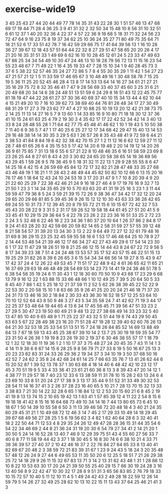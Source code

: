 # exercise-wide19
3
45
25
43
27
44
20
44
49
77
78
14
35
31
43
22
28
30
1
51
57
46
13
47
68
69
17
19
44
71
28
4
36
25
3
9
41
31
32
2
32
50
34
15
48
10
8
56
31
10
32
51
6
61
12
37
1
40
20
32
36
4
22
37
4
57
22
36
9
16
68
5
18
31
71
32
24
56
23
72
47
64
9
16
23
75
8
19
37
34
62
25
10
36
24
35
27
71
80
49
75
35
64
71
18
21
52
6
17
33
51
42
78
7
16
42
59
29
66
75
17
41
64
39
56
13
1
16
10
28
36
27
39
67
12
18
43
57
51
64
44
22
32
8
27
29
51
47
58
65
20
20
26
4
17
21
20
16
35
31
51
33
1
49
69
6
62
16
10
10
28
45
12
61
24
5
23
33
47
49
63
67
86
25
34
34
54
49
10
30
47
24
46
13
10
18
28
79
56
72
13
11
15
16
23
54
55
23
48
67
7
71
49
22
1
16
4
35
19
33
47
7
28
15
10
34
1
9
40
28
45
73
3
37
6
5
38
22
52
57
46
35
24
27
72
86
5
7
8
4
55
30
35
29
1
11
42
1
54
27
23
47
21
57
21
12
1
5
11
33
59
17
46
65
67
3
10
48
49
16
1
30
48
58
78
7
15
25
19
5
36
11
25
20
52
45
46
28
4
13
8
17
14
53
13
64
14
16
27
34
61
21
27
21
35
16
29
75
72
8
32
35
46
41
7
47
9
28
56
69
33
40
37
45
60
3
25
31
6
21
20
49
68
20
34
14
6
28
24
48
51
13
51
59
6
24
29
8
16
51
43
12
22
45
75
77
81
18
19
47
44
22
28
61
27
37
30
36
40
69
37
40
10
15
34
13
44
4
62
10
44
4
15
21
49
20
10
7
16
10
39
62
73
38
69
40
44
76
81
26
48
34
17
27
30
49
68
31
29
17
27
3
79
23
62
77
47
4
27
10
88
25
10
19
13
20
12
42
21
38
73
75
2
14
25
11
13
14
27
16
5
7
9
13
60
1
14
33
85
16
9
10
80
71
18
18
30
12
37
36
41
10
15
24
61
63
25
4
79
2
19
30
3
4
35
62
17
17
22
42
52
34
42
14
3
40
13
33
8
24
28
48
55
28
1
71
64
42
77
75
45
48
41
46
62
1
10
1
19
43
5
10
50
38
7
11
40
6
9
36
5
7
47
1
17
40
25
6
25
27
12
17
34
68
42
29
47
15
40
13
14
53
29
16
48
38
14
14
30
35
3
29
5
63
1
26
57
26
8
35
43
48
41
9
72
59
6
44
21
3
38
53
41
84
8
84
19
6
42
32
38
42
70
15
27
1
2
11
12
16
6
62
12
59
27
11
12
28
7
48
61
65
26
6
4
35
15
53
5
17
42
14
20
6
19
48
2
20
14
19
12
14
20
26
36
9
61
75
85
7
31
13
18
6
55
6
57
21
22
8
10
48
46
35
6
16
51
58
59
23
69
8
23
26
25
44
8
27
61
8
43
4
20
3
30
82
24
65
20
58
38
65
14
18
36
69
56
43
29
45
1
59
26
9
5
78
36
45
9
5
18
31
32
11
22
13
1
29
9
28
55
55
8
6
47
14
25
18
4
42
15
4
26
59
69
45
84
12
72
17
32
82
21
28
47
48
33
35
27
68
43
46
48
19
1
18
21
1
11
28
43
2
46
49
44
45
82
50
82
10
12
66
6
13
15
20
16
76
17
46
1
18
64
12
43
24
10
24
53
19
3
17
20
31
47
9
1
7
10
8
20
39
4
9
20
21
22
60
25
29
7
22
38
42
46
21
24
9
16
18
27
46
4
9
17
19
76
16
9
32
7
13
21
50
1
23
3
1
14
34
35
65
29
10
5
70
63
63
20
41
31
19
25
16
3
23
1
3
11
44
59
59
47
79
36
8
5
24
3
59
21
39
15
72
26
9
38
36
47
34
42
17
32
12
20
24
29
65
20
29
66
81
85
5
39
45
36
9
26
15
12
12
10
30
43
63
33
36
28
42
65
69
24
55
10
31
73
7
12
39
45
20
8
79
55
72
21
15
6
10
15
67
72
42
32
7
53
45
43
20
28
22
9
3
31
5
2
31
17
59
26
52
19
58
18
44
61
45
27
51
20
41
5
9
33
45
41
10
29
15
29
36
64
5
4
22
78
23
26
2
22
23
36
16
51
33
25
2
72
23
2
24
3
5
32
48
6
22
46
16
2
23
34
36
1
80
37
20
10
64
1
26
37
86
2
84
8
17
9
24
41
63
28
20
32
42
59
66
20
59
82
14
65
2
58
31
59
27
57
55
39
12
48
8
21
58
54
57
31
39
20
13
34
30
3
13
2
22
9
64
49
72
27
12
32
61
79
48
16
31
69
8
36
29
15
23
25
32
45
59
55
58
16
6
1
53
17
46
48
64
25
10
78
9
27
2
14
44
53
48
54
21
39
46
12
17
66
34
27
42
27
43
49
29
6
17
54
14
23
30
6
1
17
32
11
47
29
18
26
51
19
8
21
25
46
12
15
14
44
43
8
24
67
22
72
9
56
5
8
17
34
39
23
38
7
51
4
24
24
48
13
53
57
35
17
52
43
57
15
46
22
51
15
13
19
25
29
31
82
26
8
39
6
26
65
3
6
15
54
34
34
66
56
14
19
27
8
15
43
9
47
17
42
37
24
4
12
26
22
49
53
45
7
11
51
17
22
48
9
42
4
61
36
65
42
11
65
21
16
37
69
29
63
18
46
48
49
28
54
69
53
14
23
73
14
41
19
24
38
46
51
78
5
6
38
54
58
35
19
24
6
11
30
43
1
12
18
30
60
70
50
10
9
43
68
17
23
29
6
68
13
79
9
16
12
22
1
63
88
15
33
66
48
66
1
10
12
49
25
7
39
5
20
64
50
5
33
8
45
40
7
88
1
42
5
25
18
12
21
37
59
11
2
52
5
62
26
38
39
45
22
52
22
9
22
53
30
2
20
58
15
10
1
8
63
66
35
9
26
41
25
20
20
24
21
46
18
71
37
20
24
31
73
13
46
16
30
2
18
84
2
30
33
43
36
30
16
52
18
57
12
25
53
64
10
70
10
12
52
64
43
8
50
9
46
3
27
43
5
34
35
58
24
7
41
42
62
71
19
3
44
17
22
25
37
53
48
64
19
44
65
4
13
6
34
17
45
56
45
71
39
56
47
51
33
23
2
27
29
5
30
47
23
19
50
60
49
21
9
48
13
22
27
38
68
49
14
33
23
32
5
40
13
47
85
10
40
9
65
48
9
1
71
25
22
37
43
32
5
51
44
19
8
74
43
29
50
45
63
63
5
67
22
28
49
38
23
16
20
71
51
28
47
19
28
12
39
40
62
60
76
26
13
64
21
30
32
53
18
25
33
54
51
13
51
15
7
24
18
26
84
85
52
14
69
13
88
49
64
13
7
67
18
59
13
43
45
25
38
67
39
10
14
2
13
7
25
30
19
19
59
35
54
77
23
31
50
4
26
36
1
19
19
8
23
26
19
30
2
19
37
6
30
46
38
55
57
17
1
18
79
12
1
32
12
18
30
11
19
36
1
2
1
10
17
37
3
75
48
27
24
20
45
35
7
43
11
14
1
3
4
14
11
9
36
6
6
67
14
15
6
28
25
9
8
56
79
71
27
33
8
19
5
50
16
67
25
13
3
20
23
23
82
83
31
24
33
26
29
36
2
19
34
37
3
34
10
19
3
50
37
68
50
16
42
52
7
24
62
2
35
8
24
42
68
24
61
14
25
7
66
63
35
76
7
13
41
26
62
44
6
15
20
52
87
1
39
52
13
78
37
1
30
63
68
4
18
14
40
6
48
42
42
10
23
12
17
45
3
70
51
19
9
5
33
4
33
36
41
23
61
21
60
36
8
13
3
8
39
43
47
20
14
12
1
4
38
77
11
29
57
18
7
40
23
12
33
6
13
38
59
11
31
78
10
15
28
2
63
13
24
6
4
23
69
10
33
8
51
20
24
27
17
38
9
3
13
17
35
44
9
51
52
31
33
49
30
32
53
28
54
11
14
16
37
41
3
2
26
37
28
23
16
40
65
5
10
21
7
28
13
70
15
32
13
33
3
38
83
7
21
30
14
22
32
28
6
65
1
16
84
12
12
2
53
20
15
60
21
6
8
45
2
19
41
19
8
13
13
74
15
2
10
65
19
42
13
1
63
41
1
57
85
39
12
4
11
22
2
54
8
15
6
19
18
18
41
42
8
15
16
16
64
68
73
49
10
34
14
16
7
44
13
80
65
73
6
45
10
18
67
1
50
14
39
10
55
58
6
50
3
11
13
39
46
56
72
20
48
18
4
3
40
21
24
35
60
29
45
31
21
1
10
49
68
72
12
46
3
14
7
45
2
17
29
33
10
49
14
18
29
45
39
67
68
49
56
27
28
25
1
5
6
19
56
62
3
4
82
1
62
40
64
28
6
3
32
40
41
18
2
22
50
44
71
12
53
4
8
29
35
24
26
12
49
47
28
28
36
15
31
44
35
54
6
54
22
34
46
69
2
44
8
21
36
24
31
19
20
30
6
54
79
27
34
41
2
14
21
20
1
30
50
5
24
14
16
52
28
13
40
7
46
9
12
29
39
75
51
43
4
55
60
27
56
33
7
40
6
8
77
11
58
19
44
42
3
37
1
18
30
45
5
16
8
30
74
6
6
38
10
21
4
33
71
38
36
39
57
27
40
37
2
10
42
46
16
37
2
22
76
84
27
64
65
33
8
13
40
41
82
69
67
20
48
2
3
38
59
72
21
83
39
31
67
1
23
9
24
43
5
18
24
3
20
35
48
57
48
12
26
24
9
27
44
6
49
65
53
11
35
50
20
6
12
25
5
18
51
7
21
26
29
38
25
72
14
18
29
9
26
11
15
32
67
83
13
71
3
14
2
13
31
62
43
48
1
31
1
28
86
12
10
8
22
10
53
63
30
17
20
24
21
39
50
55
25
40
29
15
7
66
30
19
24
28
3
16
13
40
56
8
9
22
42
47
10
30
32
17
28
8
9
51
31
3
65
56
83
85
2
76
79
18
33
10
15
72
57
10
40
5
11
12
10
11
4
5
1
49
24
42
43
2
49
28
18
22
59
12
26
14
59
79
5
14
26
27
32
49
25
28
62
10
13
10
22
15
11
13
43
37
64
25
46
21
41
3
3
